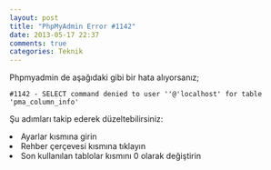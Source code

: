 ```yaml
---
layout: post
title: "PhpMyAdmin Error #1142"
date: 2013-05-17 22:37
comments: true
categories: Teknik
---
```


Phpmyadmin de aşağıdaki gibi bir hata alıyorsanız;

	#1142 - SELECT command denied to user ''@'localhost' for table 'pma_column_info' 

Şu adımları takip ederek düzeltebilirsiniz:


<li> Ayarlar kısmına girin </li>

<li> Rehber çerçevesi kısmına tıklayın </li>

<li> Son kullanılan tablolar kısmını 0 olarak değiştirin </li>
